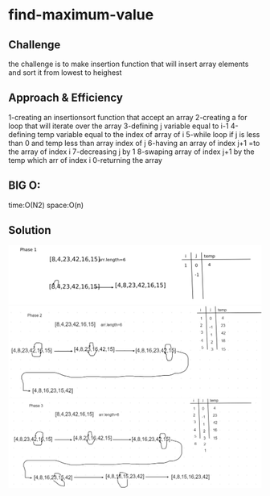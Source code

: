 # find-maximum-value
## Challenge

the challenge is to make insertion function  that will insert array elements and sort it from lowest to heighest
## Approach & Efficiency
1-creating an  insertionsort function that accept an array
2-creating a for loop that will iterate over the array 
3-defining  j variable equal to i-1
4-defining temp variable equal to the index of array of i
5-while loop if j is less than 0 and temp less than array index of j
6-having an array of index j+1 =to the array of index i
7-decreasing j by 1
8-swaping array of index j+1 by the temp which arr of index i
0-returning the array

## BIG O:
time:O(N2)
space:O(n)

## Solution
![pass1](assets/phase1.png)
![pass2](assets/phase2.png)
![pass3](assets/phase3.png)

